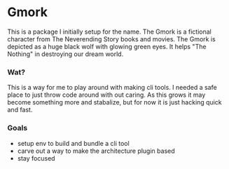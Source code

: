 # Gmork

This is a package I initially setup for the name. The Gmork is a fictional character from The Neverending Story books and movies.
The Gmork is depicted as a huge black wolf with glowing green eyes. It helps "The Nothing" in destroying our dream world.

### Wat?
This is a way for me to play around with making cli tools. I needed a safe place to just throw code around with out caring.
As this grows it may become something more and stabalize, but for now it is just hacking quick and fast.

### Goals

- setup env to build and bundle a cli tool
- carve out a way to make the architecture plugin based
- stay focused
